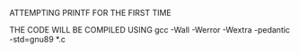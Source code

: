 ATTEMPTING PRINTF FOR THE FIRST TIME

THE CODE WILL BE COMPILED USING
gcc -Wall -Werror -Wextra -pedantic -std=gnu89 *.c
